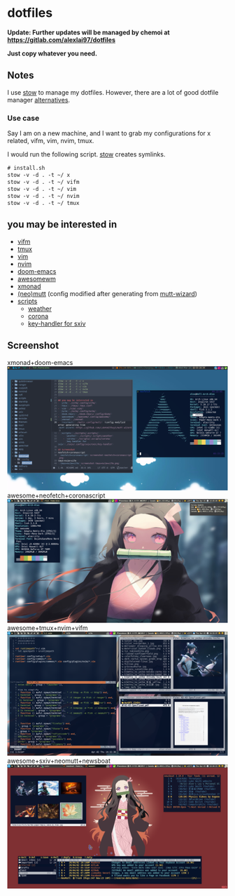 # dotfiles
**Update: Further updates will be managed by chemoi at https://gitlab.com/alexlai97/dotfiles**

**Just copy whatever you need.** 

## Notes
I use [stow][gnustow] to manage my dotfiles.
However, there are a lot of good dotfile manager [alternatives](https://wiki.archlinux.org/index.php/Dotfiles).

### Use case
Say I am on a new machine, and I want to grab my configurations for x related, vifm, vim, nvim, tmux.

I would run the following script. [stow][gnustow] creates symlinks.
```
# install.sh
stow -v -d . -t ~/ x
stow -v -d . -t ~/ vifm
stow -v -d . -t ~/ vim
stow -v -d . -t ~/ nvim
stow -v -d . -t ~/ tmux
```

## you may be interested in
- [vifm](./vifm/.config/vifm/)
- [tmux](./tmux/.tmux.conf)
- [vim](./vim/.vim/)
- [nvim](./nvim/.config/nvim/)
- [doom-emacs](./doom-emacs/.config/doom/)
- [awesomewm](./awesome/.config/awesome/)
- [xmonad](./xmonad)
- [(neo)mutt](./mutt/.config/mutt/) (config modified after generating from [mutt-wizard](https://github.com/LukeSmithxyz/mutt-wizard))
- [scripts](./scripts/.scripts/)
    - [weather](./scripts/.scripts/weather)
    - [corona](./scripts/.scripts/corona)
    - [key-handler for sxiv](./sxiv/.config/sxiv/exec/key-handler)

## Screenshot
xmonad+doom-emacs
![xmonad+doom-emacs](screenshot-xmonad-doom-emacs.png)
awesome+neofetch+coronascript
![neofetch+coronascript](screenshot-neofetch+coronascript.png)
awesome+tmux+nvim+vifm
![tmux+nvim+vifm](screenshot-tmux+nvim+vifm.png)
awesome+sxiv+neomutt+newsboat
![sxiv+neomutt+newsboat](screenshot-sxiv+neomutt+newsboat.png)

[gnustow]: https://www.gnu.org/software/stow/
